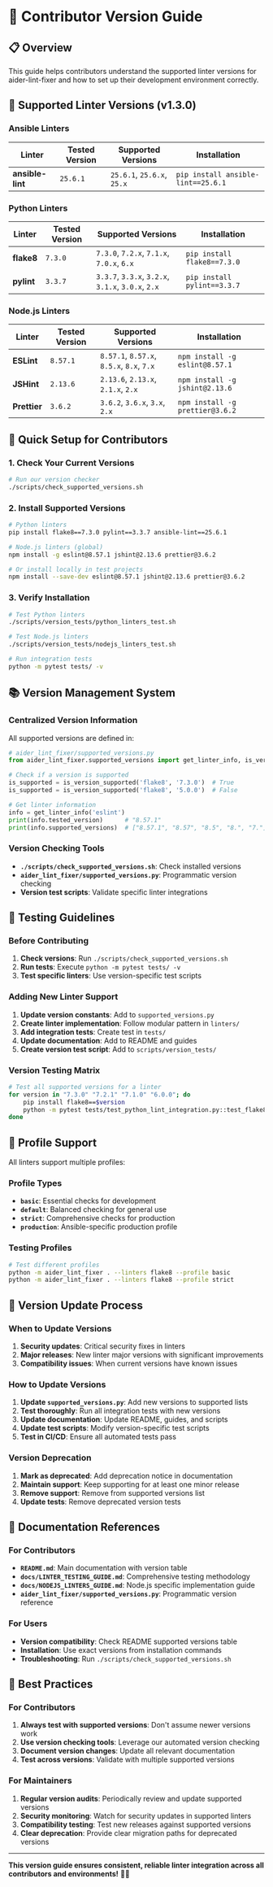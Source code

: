 # 🔧 Contributor Version Guide

## 📋 **Overview**

This guide helps contributors understand the supported linter versions for aider-lint-fixer and how to set up their development environment correctly.

## 🎯 **Supported Linter Versions (v1.3.0)**

### **Ansible Linters**
| Linter | Tested Version | Supported Versions | Installation |
|--------|----------------|-------------------|--------------|
| **ansible-lint** | `25.6.1` | `25.6.1`, `25.6.x`, `25.x` | `pip install ansible-lint==25.6.1` |

### **Python Linters**
| Linter | Tested Version | Supported Versions | Installation |
|--------|----------------|-------------------|--------------|
| **flake8** | `7.3.0` | `7.3.0`, `7.2.x`, `7.1.x`, `7.0.x`, `6.x` | `pip install flake8==7.3.0` |
| **pylint** | `3.3.7` | `3.3.7`, `3.3.x`, `3.2.x`, `3.1.x`, `3.0.x`, `2.x` | `pip install pylint==3.3.7` |

### **Node.js Linters**
| Linter | Tested Version | Supported Versions | Installation |
|--------|----------------|-------------------|--------------|
| **ESLint** | `8.57.1` | `8.57.1`, `8.57.x`, `8.5.x`, `8.x`, `7.x` | `npm install -g eslint@8.57.1` |
| **JSHint** | `2.13.6` | `2.13.6`, `2.13.x`, `2.1.x`, `2.x` | `npm install -g jshint@2.13.6` |
| **Prettier** | `3.6.2` | `3.6.2`, `3.6.x`, `3.x`, `2.x` | `npm install -g prettier@3.6.2` |

## 🔧 **Quick Setup for Contributors**

### **1. Check Your Current Versions**
```bash
# Run our version checker
./scripts/check_supported_versions.sh
```

### **2. Install Supported Versions**
```bash
# Python linters
pip install flake8==7.3.0 pylint==3.3.7 ansible-lint==25.6.1

# Node.js linters (global)
npm install -g eslint@8.57.1 jshint@2.13.6 prettier@3.6.2

# Or install locally in test projects
npm install --save-dev eslint@8.57.1 jshint@2.13.6 prettier@3.6.2
```

### **3. Verify Installation**
```bash
# Test Python linters
./scripts/version_tests/python_linters_test.sh

# Test Node.js linters
./scripts/version_tests/nodejs_linters_test.sh

# Run integration tests
python -m pytest tests/ -v
```

## 📚 **Version Management System**

### **Centralized Version Information**
All supported versions are defined in:
```python
# aider_lint_fixer/supported_versions.py
from aider_lint_fixer.supported_versions import get_linter_info, is_version_supported

# Check if a version is supported
is_supported = is_version_supported('flake8', '7.3.0')  # True
is_supported = is_version_supported('flake8', '5.0.0')  # False

# Get linter information
info = get_linter_info('eslint')
print(info.tested_version)      # "8.57.1"
print(info.supported_versions)  # ["8.57.1", "8.57", "8.5", "8.", "7."]
```

### **Version Checking Tools**
- **`./scripts/check_supported_versions.sh`**: Check installed versions
- **`aider_lint_fixer/supported_versions.py`**: Programmatic version checking
- **Version test scripts**: Validate specific linter integrations

## 🧪 **Testing Guidelines**

### **Before Contributing**
1. **Check versions**: Run `./scripts/check_supported_versions.sh`
2. **Run tests**: Execute `python -m pytest tests/ -v`
3. **Test specific linters**: Use version-specific test scripts

### **Adding New Linter Support**
1. **Update version constants**: Add to `supported_versions.py`
2. **Create linter implementation**: Follow modular pattern in `linters/`
3. **Add integration tests**: Create test in `tests/`
4. **Update documentation**: Add to README and guides
5. **Create version test script**: Add to `scripts/version_tests/`

### **Version Testing Matrix**
```bash
# Test all supported versions for a linter
for version in "7.3.0" "7.2.1" "7.1.0" "6.0.0"; do
    pip install flake8==$version
    python -m pytest tests/test_python_lint_integration.py::test_flake8 -v
done
```

## 🎯 **Profile Support**

All linters support multiple profiles:

### **Profile Types**
- **`basic`**: Essential checks for development
- **`default`**: Balanced checking for general use
- **`strict`**: Comprehensive checks for production
- **`production`**: Ansible-specific production profile

### **Testing Profiles**
```bash
# Test different profiles
python -m aider_lint_fixer . --linters flake8 --profile basic
python -m aider_lint_fixer . --linters flake8 --profile strict
```

## 🔄 **Version Update Process**

### **When to Update Versions**
1. **Security updates**: Critical security fixes in linters
2. **Major releases**: New linter major versions with significant improvements
3. **Compatibility issues**: When current versions have known issues

### **How to Update Versions**
1. **Update `supported_versions.py`**: Add new versions to supported lists
2. **Test thoroughly**: Run all integration tests with new versions
3. **Update documentation**: Update README, guides, and scripts
4. **Update test scripts**: Modify version-specific test scripts
5. **Test in CI/CD**: Ensure all automated tests pass

### **Version Deprecation**
1. **Mark as deprecated**: Add deprecation notice in documentation
2. **Maintain support**: Keep supporting for at least one minor release
3. **Remove support**: Remove from supported versions list
4. **Update tests**: Remove deprecated version tests

## 📖 **Documentation References**

### **For Contributors**
- **`README.md`**: Main documentation with version table
- **`docs/LINTER_TESTING_GUIDE.md`**: Comprehensive testing methodology
- **`docs/NODEJS_LINTERS_GUIDE.md`**: Node.js specific implementation guide
- **`aider_lint_fixer/supported_versions.py`**: Programmatic version reference

### **For Users**
- **Version compatibility**: Check README supported versions table
- **Installation**: Use exact versions from installation commands
- **Troubleshooting**: Run `./scripts/check_supported_versions.sh`

## 🚀 **Best Practices**

### **For Contributors**
1. **Always test with supported versions**: Don't assume newer versions work
2. **Use version checking tools**: Leverage our automated version checking
3. **Document version changes**: Update all relevant documentation
4. **Test across versions**: Validate with multiple supported versions

### **For Maintainers**
1. **Regular version audits**: Periodically review and update supported versions
2. **Security monitoring**: Watch for security updates in supported linters
3. **Compatibility testing**: Test new releases against supported versions
4. **Clear deprecation**: Provide clear migration paths for deprecated versions

---

**This version guide ensures consistent, reliable linter integration across all contributors and environments!** 🎯✨
